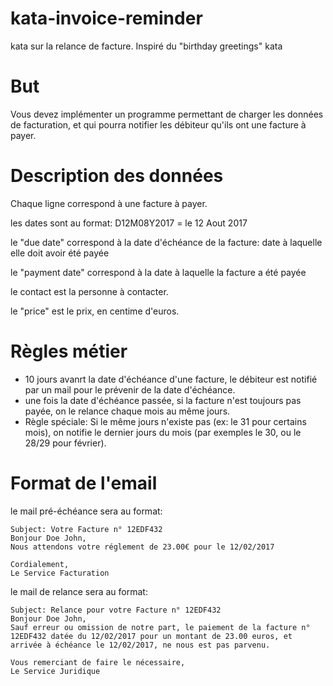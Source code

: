 # kata-invoice-reminder
kata sur la relance de facture. Inspiré du "birthday greetings" kata

# But
Vous devez implémenter un programme permettant de charger les données de facturation, et qui pourra notifier les débiteur qu'ils ont une facture à payer.


# Description des données

Chaque ligne correspond à une facture à payer.

les dates sont au format: D12M08Y2017 = le 12 Aout 2017

le "due date" correspond à la date d'échéance de la facture: date à laquelle elle doit avoir été payée

le "payment date" correspond à la date à laquelle la facture a été payée

le contact est la personne à contacter.

le "price" est le prix, en centime d'euros.

# Règles métier

* 10 jours avanrt la date d'échéance d'une facture, le débiteur est notifié par un mail pour le prévenir de la date d'échéance.
* une fois la date d'échéance passée, si la facture n'est toujours pas payée, on le relance chaque mois au même jours.
* Règle spéciale: Si le même jours n'existe pas (ex: le 31 pour certains mois), on notifie le dernier jours du mois (par exemples le 30, ou le 28/29 pour février).


# Format de l'email
le mail pré-échéance sera au format:

```
Subject: Votre Facture n° 12EDF432
Bonjour Doe John,
Nous attendons votre réglement de 23.00€ pour le 12/02/2017

Cordialement,
Le Service Facturation
```

le mail de relance sera au format:

```
Subject: Relance pour votre Facture n° 12EDF432
Bonjour Doe John,
Sauf erreur ou omission de notre part, le paiement de la facture n° 12EDF432 datée du 12/02/2017 pour un montant de 23.00 euros, et arrivée à échéance le 12/02/2017, ne nous est pas parvenu. 

Vous remerciant de faire le nécessaire,
Le Service Juridique
```






